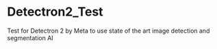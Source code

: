 # Detectron2_Test
Test for Detectron 2 by Meta to use state of the art image detection and segmentation AI
